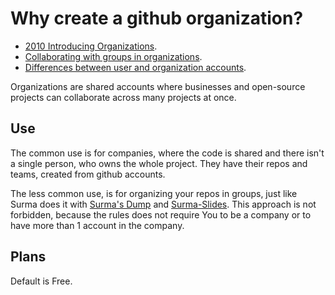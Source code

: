 # Why create a github organization?

* [2010 Introducing Organizations](https://blog.github.com/2010-06-29-introducing-organizations/).
* [Collaborating with groups in organizations](https://help.github.com/articles/collaborating-with-groups-in-organizations/).
* [Differences between user and organization accounts](https://help.github.com/articles/differences-between-user-and-organization-accounts/).

Organizations are shared accounts where businesses and open-source projects can collaborate across many projects at once. 

## Use

The common use is for companies, where the code is shared and there isn't a single person, who owns the whole project. They have their repos and teams, created from github accounts.

The less common use, is for organizing your repos in groups, just like Surma does it with [Surma's Dump](https://github.com/surma-dump/) and [Surma-Slides](https://github.com/surma-slides).
This approach is not forbidden, because the rules does not require You to be a company or to have more than 1 account in the company.

## Plans

Default is Free.